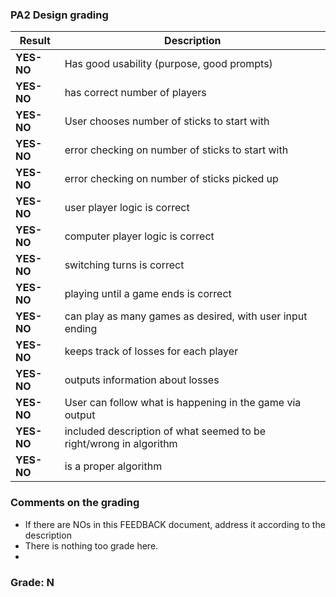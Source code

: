 ### PA2 Design grading


|Result |Description|
|------------|-----------------------------------------|
| **YES-NO** | Has good usability (purpose, good prompts) |
| **YES-NO** | has correct number of players |
| **YES-NO** | User chooses number of sticks to start with |
| **YES-NO** | error checking on number of sticks to start with |
| **YES-NO** | error checking on number of sticks picked up  |
| **YES-NO** | user player logic is correct |
| **YES-NO** | computer player logic is correct |
| **YES-NO** | switching turns is correct |
| **YES-NO** | playing until a game ends is correct |
| **YES-NO** | can play as many games as desired, with user input ending |
| **YES-NO** | keeps track of losses for each player |
| **YES-NO** | outputs information about losses |
| **YES-NO** | User can follow what is happening in the game via output |
| **YES-NO** | included description of what seemed to be right/wrong in algorithm |
| **YES-NO** | is a proper algorithm |

### Comments on the grading
- If there are NOs in this FEEDBACK document, address it according to the description
- There is nothing too grade here. 
- 
### Grade:  N